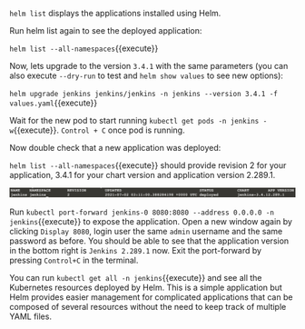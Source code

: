 `helm list` displays the applications installed using Helm.

Run helm list again to see the deployed application:

`helm list --all-namespaces`{{execute}}

Now, lets upgrade to the version `3.4.1` with the same parameters (you can also execute `--dry-run` to test and `helm show values` to see new options):

`helm upgrade jenkins jenkins/jenkins -n jenkins --version 3.4.1 -f values.yaml`{{execute}}

Wait for the new pod to start running `kubectl get pods -n jenkins -w`{{execute}}. `Control + C` once pod is running.

Now double check that a new application was deployed:

`helm list --all-namespaces`{{execute}} should provide revision 2 for your application, 3.4.1 for your chart version and application version 2.289.1. 

![upgrade](./../assets/upgrade.png)

Run `kubectl port-forward jenkins-0 8080:8080 --address 0.0.0.0 -n jenkins`{{execute}} to expose the application. Open a new window again by clicking `Display 8080`, login user the same `admin` username and the same password as before. You should be able to see that the application version in the bottom right is `Jenkins 2.289.1` now. Exit the port-forward by pressing `Control+C` in the terminal.

You can run  `kubectl get all -n jenkins`{{execute}} and see all the Kubernetes resources deployed by Helm. This is a simple application but Helm provides easier management for complicated applications that can be composed of several resources without the need to keep track of multiple YAML files.


